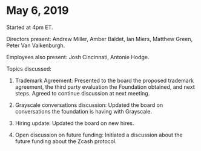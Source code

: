 May 6, 2019
=================================

Started at 4pm ET.

Directors present: Andrew Miller, Amber Baldet, Ian Miers, Matthew Green, Peter Van Valkenburgh. 

Employees also present:  Josh Cincinnati, Antonie Hodge.

Topics discussed:

1. Trademark Agreement: Presented to the board the proposed trademark agreement, the third party evaluation the Foundation obtained, and next steps. Agreed to continue discussion at next meeting.

2. Grayscale conversations discussion: Updated the board on conversations the foundation is having with Grayscale.

3. Hiring update: Updated the board on new hires.

4. Open discussion on future funding: Initiated a discussion about the future funding about the Zcash protocol.

